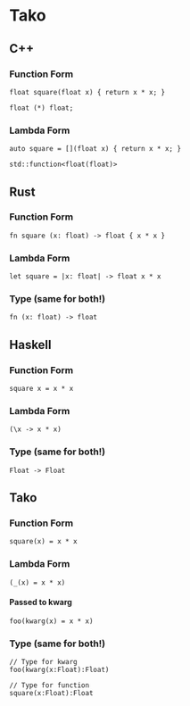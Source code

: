 # Tako

## C++

### Function Form

```
float square(float x) { return x * x; }

float (*) float;
```

### Lambda Form

```
auto square = [](float x) { return x * x; }

std::function<float(float)>
```


## Rust

### Function Form

```
fn square (x: float) -> float { x * x }
```

### Lambda Form

```
let square = |x: float| -> float x * x
```


### Type (same for both!)
```
fn (x: float) -> float
```

## Haskell

### Function Form

```
square x = x * x
```

### Lambda Form
```
(\x -> x * x)
```

### Type (same for both!)
```
Float -> Float
```

## Tako

### Function Form

```
square(x) = x * x
```

### Lambda Form

```
(_(x) = x * x)
```
#### Passed to kwarg
```
foo(kwarg(x) = x * x)
```

### Type (same for both!)
```
// Type for kwarg
foo(kwarg(x:Float):Float)

// Type for function
square(x:Float):Float
```
